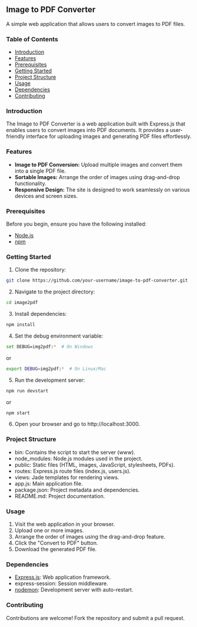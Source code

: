 ## Image to PDF Converter
A simple web application that allows users to convert images to PDF files.

### Table of Contents
* [Introduction](###Introduction)
* [Features](###Features)
* [Prerequisites](###Prerequisites)
* [Getting Started](###Getting-Started)
* [Project Structure](###Project-Structure)
* [Usage](###Usage)
* [Dependencies](###Dependencies)
* [Contributing](###Contributing)

### Introduction
The Image to PDF Converter is a web application built with Express.js that enables users to convert images into PDF documents. It provides a user-friendly interface for uploading images and generating PDF files effortlessly.

### Features
* **Image to PDF Conversion:** Upload multiple images and convert them into a single PDF file.
* **Sortable Images:** Arrange the order of images using drag-and-drop functionality.
* **Responsive Design:** The site is designed to work seamlessly on various devices and screen sizes.

### Prerequisites
Before you begin, ensure you have the following installed:
* [Node.js](https://nodejs.org/en)
* [npm](https://www.npmjs.com)

### Getting Started
1. Clone the repository:
```bash
git clone https://github.com/your-username/image-to-pdf-converter.git
```
2. Navigate to the project directory:
```bash
cd image2pdf
```
3. Install dependencies:
```bash
npm install
```
4. Set the debug environment variable:
```bash
set DEBUG=img2pdf:*  # On Windows
```
or
```bash
export DEBUG=img2pdf:*  # On Linux/Mac
```
5. Run the development server:
```bash
npm run devstart
```
or
```bash
npm start
```
6. Open your browser and go to http://localhost:3000.

### Project Structure
* bin: Contains the script to start the server (www).
* node_modules: Node.js modules used in the project.
* public: Static files (HTML, images, JavaScript, stylesheets, PDFs).
* routes: Express.js route files (index.js, users.js).
* views: Jade templates for rendering views.
* app.js: Main application file.
* package.json: Project metadata and dependencies.
* README.md: Project documentation.

### Usage
1. Visit the web application in your browser.
2. Upload one or more images.
3. Arrange the order of images using the drag-and-drop feature.
4. Click the "Convert to PDF" button.
5. Download the generated PDF file.

### Dependencies
* [Express.js](https://expressjs.com): Web application framework.
* express-session: Session middleware.
* [nodemon](https://nodemon.io): Development server with auto-restart.

### Contributing
Contributions are welcome! Fork the repository and submit a pull request.
